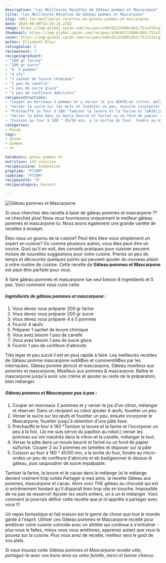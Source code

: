 ```yaml
---
description: "Les Meilleures Recettes de Gâteau pommes et Mascarpone"
title: "Les Meilleures Recettes de Gâteau pommes et Mascarpone"
slug: 2861-les-meilleures-recettes-de-gateau-pommes-et-mascarpone
date: 2020-08-08T14:10:14.270Z
image: https://img-global.cpcdn.com/recipes/a20c65115d00c8b5/751x532cq70/gateau-pommes-et-mascarpone-photo-principale-de-la-recette.jpg
thumbnail: https://img-global.cpcdn.com/recipes/a20c65115d00c8b5/751x532cq70/gateau-pommes-et-mascarpone-photo-principale-de-la-recette.jpg
cover: https://img-global.cpcdn.com/recipes/a20c65115d00c8b5/751x532cq70/gateau-pommes-et-mascarpone-photo-principale-de-la-recette.jpg
author: Elizabeth Blair
ratingvalue: 5
reviewcount: 3
recipeingredient:
- "200 gr farine"
- "200 gr sucre"
- "4  5 pommes"
- "4 ufs"
- "1 sachet de levure chimique"
- "1 peu de canelle"
- "1 peu de sucre glace"
- "1 peu de confiture dabricots"
recipeinstructions:
- "Couper en morceaux 2 pommes et y verser le jus d&#39;un citron, mélanger et réserver. Dans un récipient ou robot ajouter 4 œufs, fouetter un peu."
- "Verser le sucre sur les œufs et fouetter un peu, ensuite incorporer le Mascarpone, fouetter jusqu&#39;à obtention d&#39;une pâte lisse."
- "Préchauffé le four à 180 °Tamiser la levure et la farine et l&#39;incorporer un peu à la fois. (Je me suis servie du papillon au robot.) verser les pommes sui ont macérés dans le citron et la canelle, mélanger le tout."
- "Verser la pâte dans un moule beurré et fariné ou un fond de papier sulfurisé. Couper 2 ou 3 pommes en lamelles et disposer sur la pâte"
- "Cuisson au four à 180 ° 45/50 min, a la sortie du four, fondre au micro-ondes un peu de confiture d&#39;abricots et eb badigeonner le dessus di gâteau, puis saupoudrer de sucre impalpable."
categories:
- Resep
tags:
- gteau
- pommes
- et

katakunci: gteau pommes et 
nutrition: 133 calories
recipecuisine: Indonesian
preptime: "PT39M"
cooktime: "PT30M"
recipeyield: "4"
recipecategory: Dessert

---
```



![Gâteau pommes et Mascarpone](https://img-global.cpcdn.com/recipes/a20c65115d00c8b5/751x532cq70/gateau-pommes-et-mascarpone-photo-principale-de-la-recette.jpg)

Si vous cherchez des recette à base de gâteau pommes et mascarpone ?? ne cherchez plus! Nous vous fournissons uniquement le meilleur gâteau pommes et mascarpone ici. Nous avons également une grande variété de recettes à essayer.

Êtes-vous un gourou de la cuisine? Peut-être êtes-vous simplement un expert en cuisine? Ou comme plusieurs autres, vous êtes peut-être un novice. Quoi qu'il en soit, des conseils pratiques pour cuisiner peuvent inclure de nouvelles suggestions pour votre cuisine. Prenez un peu de temps et découvrez quelques points qui peuvent ajouter du nouveau plaisir à votre routine de cuisine. Cette recette de <strong> Gâteau pommes et Mascarpone </strong> est peut-être parfaite pour vous.

<!--inarticleads1-->

À faire gâteau pommes et mascarpone tue seul besion 8 Ingrédients et 5 pas. Voici comment vous cuire cette.

##### Ingrédients de gâteau pommes et mascarpone :

1. Vous devez vous préparer 200 gr farine
1. Vous devez vous préparer 200 gr sucre
1. Vous devez vous préparer 4 à 5 pommes
1. Fournir 4 œufs
1. Préparer 1 sachet de levure chimique
1. Vous avez besoin 1 peu de canelle
1. Vous avez besoin 1 peu de sucre glace
1. Fournir 1 peu de confiture d&#39;abricots


Très léger et peu sucré il est en plus rapide à faire. Les meilleures recettes de Gâteau pomme mascarpone notÃ©es et commentÃ©es par les internautes. Gâteau pomme abricot et mascarpone, Gâteau moelleux aux pommes et mascarpone, Moelleux aux pommes &amp; mascarpone. Battre le mascarpone jusqu&#39;à avoir une crème et ajouter au reste de la préparation, bien mélanger. 

<!--inarticleads2-->

##### Gâteau pommes et Mascarpone pas à pas :

1. Couper en morceaux 2 pommes et y verser le jus d&#39;un citron, mélanger et réserver. Dans un récipient ou robot ajouter 4 œufs, fouetter un peu.
1. Verser le sucre sur les œufs et fouetter un peu, ensuite incorporer le Mascarpone, fouetter jusqu&#39;à obtention d&#39;une pâte lisse.
1. Préchauffé le four à 180 °Tamiser la levure et la farine et l&#39;incorporer un peu à la fois. (Je me suis servie du papillon au robot.) verser les pommes sui ont macérés dans le citron et la canelle, mélanger le tout.
1. Verser la pâte dans un moule beurré et fariné ou un fond de papier sulfurisé. Couper 2 ou 3 pommes en lamelles et disposer sur la pâte
1. Cuisson au four à 180 ° 45/50 min, a la sortie du four, fondre au micro-ondes un peu de confiture d&#39;abricots et eb badigeonner le dessus di gâteau, puis saupoudrer de sucre impalpable.


Tamiser la farine, la levure et le cacao dans le mélange (si le mélange devient vraiment trop solide Partager à mes amis. la recette Gâteau aux pommes, mascarpone et cacao. Alors voici THE gâteau au chocolat qui est si extrêmement fondant qu&#39;il disparaît bien trop vite en bouche. Impossible de ne pas se resservir! Ajouter les oeufs entiers, un à un et mélanger. Voici comment je pourrais définir cette recette que je m&#39;apprête à partager avec vous !!! 

<!--inarticleads1-->

<p>
Un repas fantastique et fait maison est le genre de chose que tout le monde garde à l'esprit. Utiliser ces Gâteau pommes et Mascarpone recette pour améliorer votre cuisine coïncide avec un athlète qui continue à s'entraîner - plus vous le faites, mieux vous vous améliorez, apprenez autant que vous le pouvez sur la cuisine. Plus vous avez de recette, meilleur sera le goût de vos plats.
</p>

<p>
<i>Si vous trouvez cette Gâteau pommes et Mascarpone recette utile, partagez-la avec vos bons amis ou votre famille, merci et bonne chance.</i>
</p>
